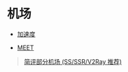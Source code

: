 # 机场

- [加速度](http://ec.151m.com/)

- [MEET](https://www.ftest.us/)

> [简评部分机场 (SS/SSR/V2Ray 推荐)](https://www.iszy.cc/2019/01/03/sci-conn/#MEET?nsukey=3Wsykqv0fzE9s0pf0ZQ5Z%2BtZQ6T6O1ogLcpLSnbdNokRqg7%2F6n2ySNXDiwyrP5%2FHnmUf0Ti%2F4XCCV2W6%2BKmCvVWNabHf1DaInbUnbCdUgcI1C6iD6Bm0uyf7YKI4jqvDWqOfjEP9dqd9nKFe2SeKxigYH2mTRBV4BmXBe5%2BWNUDJrsz0V2xdYsmZd0XFYZl5E1NUkft4pttQ3V%2Fxy1TNFw%3D%3D)